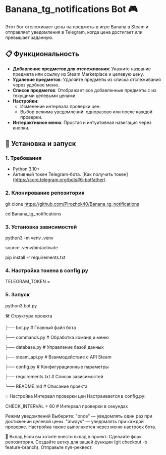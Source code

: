 # Banana_tg_notifications Bot 🎮

Этот бот отслеживает цены на предметы в игре Banana в Steam и отправляет уведомления в Telegram, когда цена достигает или превышает заданную.

## 📋 Функциональность

- **Добавление предметов для отслеживания**: Укажите название предмета или ссылку из Steam Marketplace и целевую цену.
- **Удаление предметов**: Удаляйте предметы из списка отслеживания через удобное меню.
- **Список предметов**: Отображает все добавленные предметы с их текущими целевыми ценами.
- **Настройки**: 
  - Изменение интервала проверки цен.
  - Выбор режима уведомлений: одноразово или после каждой проверки.
- **Интерактивное меню**: Простая и интуитивная навигация через кнопки.

## 🚀 Установка и запуск

### 1. Требования
- Python 3.10+
- Активный токен Telegram-бота. [Как получить токен] (https://core.telegram.org/bots#6-botfather).

### 2. Клонирование репозитория
git clone https://github.com/Pirozhok40/Banana_tg_notifications

cd Banana_tg_notifications

### 3. Установка зависимостей
python3 -m venv .venv

source .venv/bin/activate

pip install -r requirements.txt


### 4. Настройка токена в config.py
TELEGRAM_TOKEN = 

### 5. Запуск
python3 bot.py

🛠 Структура проекта

├── bot.py                 # Главный файл бота

├── commands.py            # Обработка команд и меню

├── database.py            # Управление базой данных

├── steam_api.py           # Взаимодействие с API Steam

├── config.py              # Конфигурационные параметры

├── requirements.txt       # Список зависимостей

└── README.md              # Описание проекта

💡 Настройка
Интервал проверки цен
Настраивается в config.py:

CHECK_INTERVAL = 60  # Интервал проверки в секундах

Режим уведомлений
Выберите:
"once" — уведомлять один раз при достижении целевой цены.
"always" — уведомлять при каждой проверке.
Настройка также выполняется через меню настроек бота.

🤝 Вклад
Если вы хотите внести вклад в проект:
Сделайте форк репозитория.
Создайте ветку для вашей функции (git checkout -b feature-branch).
Отправьте пул-реквест.
